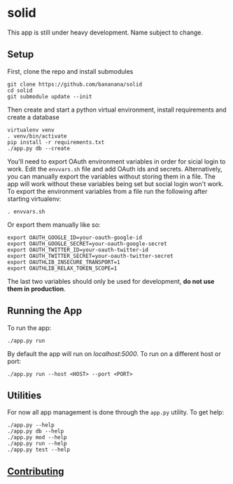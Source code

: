 # solid

This app is still under heavy development. Name subject to change.

## Setup

First, clone the repo and install submodules

    git clone https://github.com/bananana/solid
    cd solid
    git submodule update --init

Then create and start  a python virtual environment, install requirements and create a database

    virtualenv venv
    . venv/bin/activate
    pip install -r requirements.txt
    ./app.py db --create

You'll need to export OAuth environment variables in order for sicial login to work. Edit the `envvars.sh` file and add OAuth ids and secrets. Alternatively, you can manually export the variables without storing them in a file. The app will work without these variables being set but social login won't work. To export the environment variables from a file run the following after starting virtualenv:

    . envvars.sh

Or export them manually like so:

    export OAUTH_GOOGLE_ID=your-oauth-google-id
    export OAUTH_GOOGLE_SECRET=your-oauth-google-secret
    export OAUTH_TWITTER_ID=your-oauth-twitter-id
    export OAUTH_TWITTER_SECRET=your-oauth-twitter-secret
    export OAUTHLIB_INSECURE_TRANSPORT=1
    export OAUTHLIB_RELAX_TOKEN_SCOPE=1

The last two variables should only be used for development, **do not use them in production**.


## Running the App

To run the app:

    ./app.py run

By default the app will run on *localhost:5000*. To run on a different host or port:

    ./app.py run --host <HOST> --port <PORT>

## Utilities

For now all app management is done through the `app.py` utility. To get help:

    ./app.py --help
    ./app.py db --help
    ./app.py mod --help
    ./app.py run --help
    ./app.py test --help

## [Contributing](CONTRIBUTING.md)

